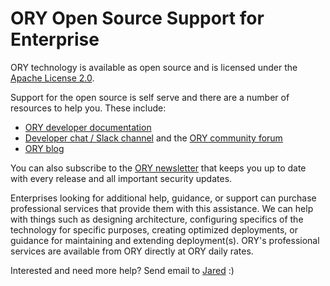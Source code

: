 # ORY Open Source Support for Enterprise 

ORY technology is available as open source and is licensed under the [Apache License 2.0](https://github.com/ory/open-source-support/blob/master/LICENSE). 

Support for the open source is self serve and there are a number of resources to help you. These include:  
* [ORY developer documentation](https://https://www.ory.sh/docs/index)  
* [Developer chat / Slack channel](https://slack.ory.sh) and the [ORY community forum](https://community.ory.sh)  
* [ORY blog](https://www.ory.sh/blog)  

You can also subscribe to the [ORY newsletter](https://ory.us10.list-manage.com/subscribe?u=ffb1a878e4ec6c0ed312a3480&id=f605a41b53&MERGE0=) that keeps you up to date with every release and all important security updates.

Enterprises looking for additional help, guidance, or support can purchase professional services that provide them with this assistance. We can help with things such as designing architecture, configuring specifics of the technology for specific purposes, creating optimized deployments, or guidance for maintaining and extending deployment(s). ORY's professional services are available from ORY directly at ORY daily rates.

Interested and need more help? Send email to <a href="mailto:jared@ory.sh">Jared</a> :)

